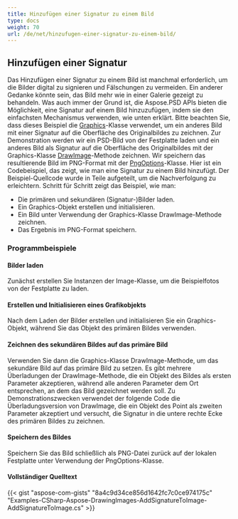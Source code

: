 ```yaml
---
title: Hinzufügen einer Signatur zu einem Bild
type: docs
weight: 70
url: /de/net/hinzufugen-einer-signatur-zu-einem-bild/
---
```


## **Hinzufügen einer Signatur**

Das Hinzufügen einer Signatur zu einem Bild ist manchmal erforderlich, um die Bilder digital zu signieren und Fälschungen zu vermeiden. Ein anderer Gedanke könnte sein, das Bild mehr wie in einer Galerie gezeigt zu behandeln. Was auch immer der Grund ist, die Aspose.PSD APIs bieten die Möglichkeit, eine Signatur auf einem Bild hinzuzufügen, indem sie den einfachsten Mechanismus verwenden, wie unten erklärt. Bitte beachten Sie, dass dieses Beispiel die [Graphics](https://reference.aspose.com/psd/net/aspose.psd/graphics)-Klasse verwendet, um ein anderes Bild mit einer Signatur auf die Oberfläche des Originalbildes zu zeichnen. Zur Demonstration werden wir ein PSD-Bild von der Festplatte laden und ein anderes Bild als Signatur auf die Oberfläche des Originalbildes mit der Graphics-Klasse [DrawImage](https://reference.aspose.com/psd/net/aspose.psd/graphics/methods/drawimage)-Methode zeichnen. Wir speichern das resultierende Bild im PNG-Format mit der [PngOptions](https://reference.aspose.com/psd/net/aspose.psd.imageoptions/pngoptions)-Klasse. Hier ist ein Codebeispiel, das zeigt, wie man eine Signatur zu einem Bild hinzufügt. Der Beispiel-Quellcode wurde in Teile aufgeteilt, um die Nachverfolgung zu erleichtern. Schritt für Schritt zeigt das Beispiel, wie man:

- Die primären und sekundären (Signatur-)Bilder laden.
- Ein Graphics-Objekt erstellen und initialisieren.
- Ein Bild unter Verwendung der Graphics-Klasse DrawImage-Methode zeichnen.
- Das Ergebnis im PNG-Format speichern.

### **Programmbeispiele**
#### **Bilder laden**
Zunächst erstellen Sie Instanzen der Image-Klasse, um die Beispielfotos von der Festplatte zu laden.

#### **Erstellen und Initialisieren eines Grafikobjekts**
Nach dem Laden der Bilder erstellen und initialisieren Sie ein Graphics-Objekt, während Sie das Objekt des primären Bildes verwenden.

#### **Zeichnen des sekundären Bildes auf das primäre Bild**
Verwenden Sie dann die Graphics-Klasse DrawImage-Methode, um das sekundäre Bild auf das primäre Bild zu setzen. Es gibt mehrere Überladungen der DrawImage-Methode, die ein Objekt des Bildes als ersten Parameter akzeptieren, während alle anderen Parameter dem Ort entsprechen, an dem das Bild gezeichnet werden soll. Zu Demonstrationszwecken verwendet der folgende Code die Überladungsversion von DrawImage, die ein Objekt des Point als zweiten Parameter akzeptiert und versucht, die Signatur in die untere rechte Ecke des primären Bildes zu zeichnen.

#### **Speichern des Bildes**
Speichern Sie das Bild schließlich als PNG-Datei zurück auf der lokalen Festplatte unter Verwendung der PngOptions-Klasse.

#### **Vollständiger Quelltext**
{{< gist "aspose-com-gists" "8a4c9d34ce856d1642fc7c0ce974175c" "Examples-CSharp-Aspose-DrawingImages-AddSignatureToImage-AddSignatureToImage.cs" >}}

